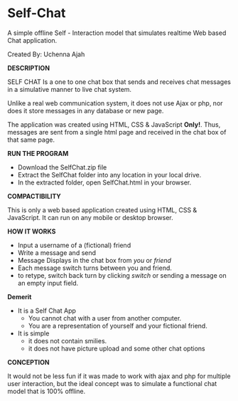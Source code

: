 # Self-Chat

A simple offline Self - Interaction model that simulates realtime Web based Chat application.

Created By: Uchenna Ajah

**DESCRIPTION**

SELF CHAT Is a one to one chat box that sends and receives chat messages in a simulative manner to live chat system. 

Unlike a real web communication system, it does not use Ajax or php, nor does it store messages in any database or new page.

The application was created using HTML, CSS & JavaScript **Only!**. Thus, messages are sent from a single html page and received in the chat box of that same page.

**RUN THE PROGRAM** 

* Download the SelfChat.zip file 
* Extract the SelfChat folder into any location in your local drive.
* In the extracted folder, open SelfChat.html in your browser.

**COMPACTIBILITY**

This is only a web based application created using HTML, CSS & JavaScript. It can run on any mobile or desktop browser. 

**HOW IT WORKS**

* Input a username of a (fictional) friend
* Write a message and send
* Message Displays in the chat box from _you_ or _friend_
* Each message switch turns between you and friend.
* to retype, switch back turn by clicking _switch_ or sending a message on an empty input field.

**Demerit**

* It is a Self Chat App
    * You cannot chat with a user from another computer.
    * You are a representation of yourself and your fictional friend.
* It is simple
    * it does not contain smilies.
    * it does not have picture upload and some other chat options

**CONCEPTION**

It would not be less fun if it was made to work with ajax and php for multiple user interaction, but the ideal concept was to simulate a functional chat model that is 100% offline.


